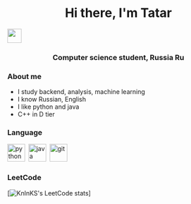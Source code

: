 <h1 align="center">Hi there, I'm Tatar</h1> 
<img src="https://github.com/blackcater/blackcater/raw/main/images/Hi.gif" height="32"/></h1>
<h3 align="center">Computer science student, Russia Ru</h3>

### About me

<ul>
  <li>I study backend, analysis, machine learning</li>
  <li>I know Russian, English</li>
  <li>I like python and java</li>
  <li>C++ in D tier</li>
</ul>

### Language 

<img src="https://cdn.jsdelivr.net/gh/devicons/devicon@latest/icons/python/python-original.svg" title="python" width="40" height="40"/>&nbsp;
<img src="https://cdn.jsdelivr.net/gh/devicons/devicon@latest/icons/java/java-original-wordmark.svg" title="java" width="40" height="40"/>&nbsp;
<img src="https://cdn.jsdelivr.net/gh/devicons/devicon@latest/icons/git/git-original.svg" title="git" width="40" height="40"/>&nbsp;

### LeetCode

[![KnlnKS's LeetCode stats](https://leetcode-stats-six.vercel.app/api?username=lololololollll=dark)]


